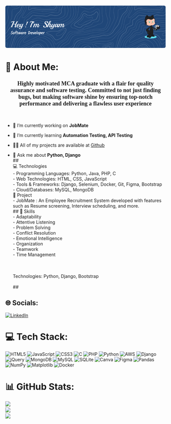 ![Header](./github-header-image.png)

# 💫 About Me:
<h3 align="center" style="font-family: 'Kalam', cursive; font-size: 18px;">Highly motivated MCA graduate with a flair for quality assurance and software testing. Committed to not
just finding bugs, but making software shine by ensuring top-notch performance and delivering a flawless
user experience</h3>
<br><be>

- 🔭 I’m currently working on **JobMate**

- 🌱 I’m currently learning **Automation Testing, API Testing**

- 👨‍💻 All of my projects are available at [Github](Github)

- 💬 Ask me about **Python, Django**
  <be>
  <br>
##<br> 💻 Technologies<br>-  Programming Languages:  Python, Java, PHP, C<br>- Web Technologies: HTML, CSS, JavaScript<br>-  Tools & Frameworks:  Django, Selenium, Docker, Git, Figma, Bootstrap<br>-  Cloud/Databases:  MySQL, MongoDB<br><be> 🌟 Project<br>-  JobMate : An Employee Recruitment System developed with features such as Resume screening, Interview scheduling, and more.  <br>## 🚀 Skills<br>- Adaptability<br>- Attentive Listening<br>- Problem Solving<br>- Conflict Resolution<br>- Emotional Intelligence<br>- Organization<br>- Teamwork<br>- Time Management<br><br><br><br>  Technologies: Python, Django, Bootstrap<br><br>## 


## 🌐 Socials:
[![LinkedIn](https://img.shields.io/badge/LinkedIn-%230077B5.svg?logo=linkedin&logoColor=white)](https://linkedin.com/in/linkedin.com/in/skrish007) 

# 💻 Tech Stack:
![HTML5](https://img.shields.io/badge/html5-%23E34F26.svg?style=for-the-badge&logo=html5&logoColor=white) ![JavaScript](https://img.shields.io/badge/javascript-%23323330.svg?style=for-the-badge&logo=javascript&logoColor=%23F7DF1E) ![CSS3](https://img.shields.io/badge/css3-%231572B6.svg?style=for-the-badge&logo=css3&logoColor=white) ![C](https://img.shields.io/badge/c-%2300599C.svg?style=for-the-badge&logo=c&logoColor=white) ![PHP](https://img.shields.io/badge/php-%23777BB4.svg?style=for-the-badge&logo=php&logoColor=white) ![Python](https://img.shields.io/badge/python-3670A0?style=for-the-badge&logo=python&logoColor=ffdd54) ![AWS](https://img.shields.io/badge/AWS-%23FF9900.svg?style=for-the-badge&logo=amazon-aws&logoColor=white) ![Django](https://img.shields.io/badge/django-%23092E20.svg?style=for-the-badge&logo=django&logoColor=white) ![jQuery](https://img.shields.io/badge/jquery-%230769AD.svg?style=for-the-badge&logo=jquery&logoColor=white) ![MongoDB](https://img.shields.io/badge/MongoDB-%234ea94b.svg?style=for-the-badge&logo=mongodb&logoColor=white) ![MySQL](https://img.shields.io/badge/mysql-%2300000f.svg?style=for-the-badge&logo=mysql&logoColor=white) ![SQLite](https://img.shields.io/badge/sqlite-%2307405e.svg?style=for-the-badge&logo=sqlite&logoColor=white) ![Canva](https://img.shields.io/badge/Canva-%2300C4CC.svg?style=for-the-badge&logo=Canva&logoColor=white) ![Figma](https://img.shields.io/badge/figma-%23F24E1E.svg?style=for-the-badge&logo=figma&logoColor=white) ![Pandas](https://img.shields.io/badge/pandas-%23150458.svg?style=for-the-badge&logo=pandas&logoColor=white) ![NumPy](https://img.shields.io/badge/numpy-%23013243.svg?style=for-the-badge&logo=numpy&logoColor=white) ![Matplotlib](https://img.shields.io/badge/Matplotlib-%23ffffff.svg?style=for-the-badge&logo=Matplotlib&logoColor=black) ![Docker](https://img.shields.io/badge/docker-%230db7ed.svg?style=for-the-badge&logo=docker&logoColor=white)
# 📊 GitHub Stats:
![](https://github-readme-stats.vercel.app/api?username=skrish007&theme=graywhite&hide_border=false&include_all_commits=false&count_private=false)<br/>
![](https://github-readme-streak-stats.herokuapp.com/?user=skrish007&theme=graywhite&hide_border=false)<br/>
![](https://github-readme-stats.vercel.app/api/top-langs/?username=skrish007&theme=graywhite&hide_border=false&include_all_commits=false&count_private=false&layout=compact)




<!-- Proudly created with GPRM ( https://gprm.itsvg.in ) -->
